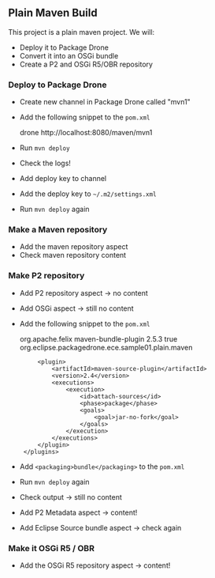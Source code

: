 ## Plain Maven Build

This project is a plain maven project. We will:

 * Deploy it to Package Drone
 * Convert it into an OSGi bundle
 * Create a P2 and OSGi R5/OBR repository
 
### Deploy to Package Drone

* Create new channel in Package Drone called "mvn1"
* Add the following snippet to the `pom.xml`

	<distributionManagement>
		<repository>
			<id>drone</id>
			<url>http://localhost:8080/maven/mvn1</url>
		</repository>
	</distributionManagement>

* Run `mvn deploy`
* Check the logs!
* Add deploy key to channel
* Add the deploy key to `~/.m2/settings.xml`
* Run `mvn deploy` again

### Make a Maven repository

 * Add the maven repository aspect
 * Check maven repository content

### Make P2 repository

 * Add P2 repository aspect -> no content
 * Add OSGi aspect -> still no content
 * Add the following snippet to the `pom.xml`
 
	<build>
		<plugins>
			<plugin>
				<groupId>org.apache.felix</groupId>
				<artifactId>maven-bundle-plugin</artifactId>
				<version>2.5.3</version>
				<extensions>true</extensions>
				<configuration>
					<instructions>
						<Export-Package>org.eclipse.packagedrone.ece.sample01.plain.maven</Export-Package>
					</instructions>
				</configuration>
			</plugin>
	
			<plugin>
				<artifactId>maven-source-plugin</artifactId>
				<version>2.4</version>
				<executions>
					<execution>
						<id>attach-sources</id>
						<phase>package</phase>
						<goals>
							<goal>jar-no-fork</goal>
						</goals>
					</execution>
				</executions>
			</plugin>
		</plugins>
	</build>
 * Add `<packaging>bundle</packaging>` to the `pom.xml`
 * Run `mvn deploy` again
 * Check output -> still no content
 * Add P2 Metadata aspect -> content!
 * Add Eclipse Source bundle aspect -> check again
 
### Make it OSGi R5 / OBR

 * Add the OSGi R5 repository aspect -> content!